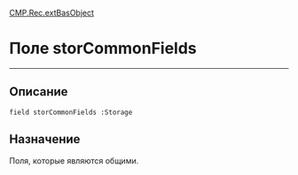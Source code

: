 ﻿---
Link: CMP.Rec.extBasObject.@storCommonFields
---

<!---  Навигация
[Имя проекта](#) :
-->
[CMP.Rec.extBasObject](Default)

# Поле storCommonFields
---

## Описание

    field storCommonFields :Storage

<!--
## Аргументы{#Args}

### Аргумент1

Описание аргумента 1
-->

## Назначение

Поля, которые являются общими.

<!--
## Пример

    storCommonFields...
-->

